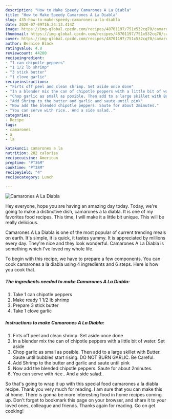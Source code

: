 ```yaml
---
description: "How to Make Speedy Camarones A La Diabla"
title: "How to Make Speedy Camarones A La Diabla"
slug: 435-how-to-make-speedy-camarones-a-la-diabla
date: 2020-07-09T16:24:13.414Z
image: https://img-global.cpcdn.com/recipes/48701197/751x532cq70/camarones-a-la-diabla-recipe-main-photo.jpg
thumbnail: https://img-global.cpcdn.com/recipes/48701197/751x532cq70/camarones-a-la-diabla-recipe-main-photo.jpg
cover: https://img-global.cpcdn.com/recipes/48701197/751x532cq70/camarones-a-la-diabla-recipe-main-photo.jpg
author: Bernice Black
ratingvalue: 4.8
reviewcount: 44200
recipeingredient:
- "1 can chipotle peppers"
- "1 1/2 lb shrimp"
- "3 stick butter"
- "1 clove garlic"
recipeinstructions:
- "Firts off peel and clean shrimp. Set aside once done"
- "In a blender mix the can of chipotle peppers with a little bit of water. Set aside"
- "Chop garlic as small as posible. Then add to a large skillet with Butter. Saute until bubbles start rising. DO NOT BURN GARLIC. Be Careful."
- "Add Shrimp to the butter and garlic and saute until pink"
- "Now add the blended chipotle peppers. Saute for about 2minutes."
- "You can serve with rice.. And a side salad.."
categories:
- Recipe
tags:
- camarones
- a
- la

katakunci: camarones a la 
nutrition: 202 calories
recipecuisine: American
preptime: "PT36M"
cooktime: "PT38M"
recipeyield: "4"
recipecategory: Lunch

---
```



![Camarones A La Diabla](https://img-global.cpcdn.com/recipes/48701197/751x532cq70/camarones-a-la-diabla-recipe-main-photo.jpg)

Hey everyone, hope you are having an amazing day today. Today, we're going to make a distinctive dish, camarones a la diabla. It is one of my favorites food recipes. This time, I will make it a little bit unique. This will be really delicious.



Camarones A La Diabla is one of the most popular of current trending meals on earth. It's simple, it is quick, it tastes yummy. It is appreciated by millions every day. They're nice and they look wonderful. Camarones A La Diabla is something which I've loved my whole life.


To begin with this recipe, we have to prepare a few components. You can cook camarones a la diabla using 4 ingredients and 6 steps. Here is how you cook that.

<!--inarticleads1-->

##### The ingredients needed to make Camarones A La Diabla:

1. Take 1 can chipotle peppers
1. Make ready 1 1/2 lb shrimp
1. Prepare 3 stick butter
1. Take 1 clove garlic




<!--inarticleads2-->

##### Instructions to make Camarones A La Diabla:

1. Firts off peel and clean shrimp. Set aside once done
1. In a blender mix the can of chipotle peppers with a little bit of water. Set aside
1. Chop garlic as small as posible. Then add to a large skillet with Butter. Saute until bubbles start rising. DO NOT BURN GARLIC. Be Careful.
1. Add Shrimp to the butter and garlic and saute until pink
1. Now add the blended chipotle peppers. Saute for about 2minutes.
1. You can serve with rice.. And a side salad..




So that's going to wrap it up with this special food camarones a la diabla recipe. Thank you very much for reading. I am sure that you can make this at home. There is gonna be more interesting food in home recipes coming up. Don't forget to bookmark this page on your browser, and share it to your loved ones, colleague and friends. Thanks again for reading. Go on get cooking!

